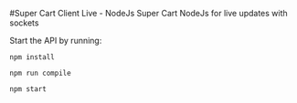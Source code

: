 #Super Cart Client Live - NodeJs
Super Cart NodeJs for live updates with sockets

Start the API by running:
```
npm install

npm run compile

npm start
```
